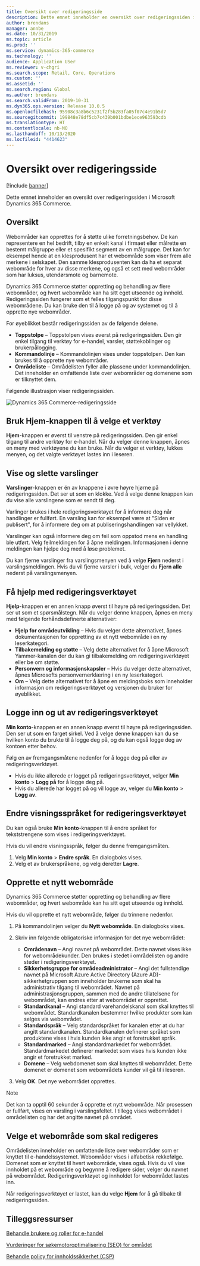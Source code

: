 ```yaml
---
title: Oversikt over redigeringsside
description: Dette emnet inneholder en oversikt over redigeringssiden i Microsoft Dynamics 365 Commerce.
author: brendans
manager: annbe
ms.date: 10/31/2019
ms.topic: article
ms.prod: ''
ms.service: dynamics-365-commerce
ms.technology: ''
audience: Application USer
ms.reviewer: v-chgri
ms.search.scope: Retail, Core, Operations
ms.custom: ''
ms.assetid: ''
ms.search.region: Global
ms.author: brendans
ms.search.validFrom: 2019-10-31
ms.dyn365.ops.version: Release 10.0.5
ms.openlocfilehash: 95908c3a8b6c5231f2f5b283fa05f07c4e91b5d7
ms.sourcegitcommit: 199848e78df5cb7c439b001bdbe1ece963593cdb
ms.translationtype: HT
ms.contentlocale: nb-NO
ms.lasthandoff: 10/13/2020
ms.locfileid: "4414623"
---
```

# <a name="authoring-page-overview"></a>Oversikt over redigeringsside

  
 [!include [banner](includes/banner.md)]

Dette emnet inneholder en oversikt over redigeringssiden i Microsoft Dynamics 365 Commerce.

## <a name="overview"></a>Oversikt

Webområder kan opprettes for å støtte ulike forretningsbehov. De kan representere en hel bedrift, tilby en enkelt kanal i firmaet eller målrette en bestemt målgruppe eller et spesifikt segment av en målgruppe. Det kan for eksempel hende at en klesprodusent har et webområde som viser frem alle merkene i selskapet. Den samme klesprodusenten kan da ha et separat webområde for hver av disse merkene, og også et sett med webområder som har luksus, utendørsmote og barnemote.

Dynamics 365 Commerce støtter oppretting og behandling av flere webområder, og hvert webområde kan ha sitt eget utseende og innhold. Redigeringssiden fungerer som et felles tilgangspunkt for disse webområdene. Du kan bruke den til å logge på og av systemet og til å opprette nye webområder.

For øyeblikket består redigeringssiden av de følgende delene.

- **Toppstolpe** – Toppstolpen vises øverst på redigeringssiden. Den gir enkel tilgang til verktøy for e-handel, varsler, støttekoblinger og brukerpålogging.
- **Kommandolinje** – Kommandolinjen vises under toppstolpen. Den kan brukes til å opprette nye webområder.
- **Områdeliste** – Områdelisten fyller alle plassene under kommandolinjen. Det inneholder en omfattende liste over webområder og domenene som er tilknyttet dem.

Følgende illustrasjon viser redigeringssiden.

![Dynamics 365 Commerce-redigeringsside](../commerce/media/authoring_tools_01.png)

## <a name="use-the-home-button-to-select-a-tool"></a>Bruk Hjem-knappen til å velge et verktøy

**Hjem**-knappen er øverst til venstre på redigeringssiden. Den gir enkel tilgang til andre verktøy for e-handel. Når du velger denne knappen, åpnes en meny med verktøyene du kan bruke. Når du velger et verktøy, lukkes menyen, og det valgte verktøyet lastes inn i leseren.

## <a name="view-and-clear-notifications"></a>Vise og slette varslinger

**Varslinger**-knappen er én av knappene i øvre høyre hjørne på redigeringssiden. Det ser ut som en klokke. Ved å velge denne knappen kan du vise alle varslingene som er sendt til deg.

Varlinger brukes i hele redigeringsverktøyet for å informere deg når handlinger er fullført. En varsling kan for eksempel være at "Siden er publisert", for å informere deg om at publiseringshandlingen var vellykket.

Varslinger kan også informere deg om feil som oppstod mens en handling ble utført. Velg feilmeldingen for å åpne meldingen. Informasjonen i denne meldingen kan hjelpe deg med å løse problemet.

Du kan fjerne varslinger fra varslingsmenyen ved å velge **Fjern** nederst i varslingsmeldingen. Hvis du vil fjerne varsler i bulk, velger du **Fjern alle** nederst på varslingsmenyen.

## <a name="get-help-with-the-authoring-tool"></a>Få hjelp med redigeringsverktøyet

**Hjelp**-knappen er en annen knapp øverst til høyre på redigeringssiden. Det ser ut som et spørsmålstegn. Når du velger denne knappen, åpnes en meny med følgende forhåndsdefinerte alternativer:

- **Hjelp for områdeutvikling** – Hvis du velger dette alternativet, åpnes dokumentasjonen for oppretting av et nytt webområde i en ny leserkategori.
- **Tilbakemelding og støtte** – Velg dette alternativet for å åpne Microsoft Yammer-kanalen der du kan gi tilbakemelding om redigeringsverktøyet eller be om støtte.
- **Personvern og informasjonskapsler** – Hvis du velger dette alternativet, åpnes Microsofts personvernerklæring i en ny leserkategori.
- **Om** – Velg dette alternativet for å åpne en meldingsboks som inneholder informasjon om redigeringsverktøyet og versjonen du bruker for øyeblikket.

## <a name="sign-in-to-and-out-of-the-authoring-tool"></a>Logge inn og ut av redigeringsverktøyet

**Min konto**-knappen er en annen knapp øverst til høyre på redigeringssiden. Den ser ut som en farget sirkel. Ved å velge denne knappen kan du se hvilken konto du brukte til å logge deg på, og du kan også logge deg av kontoen etter behov.

Følg en av fremgangsmåtene nedenfor for å logge deg på eller av redigeringsverktøyet.

- Hvis du ikke allerede er logget på redigeringsverktøyet, velger **Min konto** \> **Logg på** for å logge deg på.
- Hvis du allerede har logget på og vil logge av, velger du **Min konto** \> **Logg av**.

## <a name="change-the-display-language-of-the-authoring-tool"></a>Endre visningsspråket for redigeringsverktøyet

Du kan også bruke **Min konto**-knappen til å endre språket for tekststrengene som vises i redigeringsverktøyet.

Hvis du vil endre visningsspråk, følger du denne fremgangsmåten.

1. Velg **Min konto** \> **Endre språk**. En dialogboks vises.
1. Velg et av brukerspråkene, og velg deretter **Lagre**.

## <a name="create-a-new-website"></a>Opprette et nytt webområde

Dynamics 365 Commerce støtter oppretting og behandling av flere webområder, og hvert webområde kan ha sitt eget utseende og innhold.

Hvis du vil opprette et nytt webområde, følger du trinnene nedenfor.

1. På kommandolinjen velger du **Nytt webområde**. En dialogboks vises.
2. Skriv inn følgende obligatoriske informasjon for det nye webområdet:

    - **Områdenavn** – Angi navnet på webområdet. Dette navnet vises ikke for webområdekunder. Den brukes i stedet i områdelisten og andre steder i redigeringsverktøyet.
    - **Sikkerhetsgruppe for områdeadministrator** – Angi det fullstendige navnet på Microsoft Azure Active Directory (Azure AD)-sikkerhetgruppen som inneholder brukerne som skal ha administrativ tilgang til webområdet. Navnet på administrasjonsgruppen, sammen med de andre tillatelsene for webområdet, kan endres etter at webområdet er opprettet.
    - **Standardkanal** – Angi standard varehandelskanal som skal knyttes til webområdet. Standardkanalen bestemmer hvilke produkter som kan selges via webområdet.
    - **Standardspråk** – Velg standardspråket for kanalen etter at du har angitt standardkanalen. Standardkanalen definerer språket som produktene vises i hvis kunden ikke angir et foretrukket språk.
    - **Standardmarked** – Angi standardmarkedet for webområdet. Standardmarkedet definerer markedet som vises hvis kunden ikke angir et foretrukket marked.
    - **Domene** – Velg webdomenet som skal knyttes til webområdet. Dette domenet er domenet som webområdets kunder vil gå til i leseren.

1. Velg **OK**. Det nye webområdet opprettes.

> [!NOTE]
> Det kan ta opptil 60 sekunder å opprette et nytt webområde. Når prosessen er fullført, vises en varsling i varslingsfeltet. I tillegg vises webområdet i områdelisten og har det angitte navnet på området.

## <a name="select-a-website-to-author"></a>Velge et webområde som skal redigeres

Områdelisten inneholder en omfattende liste over webområder som er knyttet til e-handelssystemet. Webområder vises i alfabetisk rekkefølge. Domenet som er knyttet til hvert webområde, vises også. Hvis du vil vise innholdet på et webområde og begynne å redigere sider, velger du navnet på webområdet. Redigeringsverktøyet og innholdet for webområdet lastes inn.

Når redigeringsverktøyet er lastet, kan du velge **Hjem** for å gå tilbake til redigeringssiden.

## <a name="additional-resources"></a>Tilleggsressurser

[Behandle brukere og roller for e-handel](manage-ecommerce-users-roles.md)

[Vurderinger for søkemotoroptimalisering (SEO) for området](search-engine-optimization-considerations.md)

[Behandle policy for innholdssikkerhet (CSP)](manage-csp.md)
